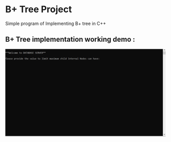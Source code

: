 # B+ Tree Project
Simple program of Implementing B+ tree in C++

## B+ Tree implementation working demo :

![Demo](img/demo.gif)


